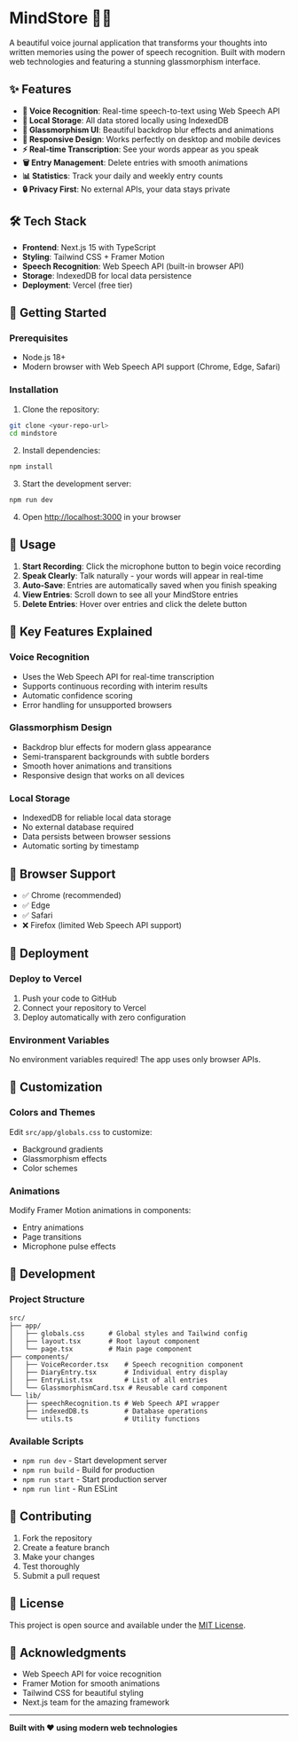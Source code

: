 # MindStore 🎤✨

A beautiful voice journal application that transforms your thoughts into written memories using the power of speech recognition. Built with modern web technologies and featuring a stunning glassmorphism interface.

<!-- Deployment trigger: Force fresh deployment -->

## ✨ Features

- **🎤 Voice Recognition**: Real-time speech-to-text using Web Speech API
- **💾 Local Storage**: All data stored locally using IndexedDB
- **🎨 Glassmorphism UI**: Beautiful backdrop blur effects and animations
- **📱 Responsive Design**: Works perfectly on desktop and mobile devices
- **⚡ Real-time Transcription**: See your words appear as you speak
- **🗑️ Entry Management**: Delete entries with smooth animations
- **📊 Statistics**: Track your daily and weekly entry counts
- **🔒 Privacy First**: No external APIs, your data stays private

## 🛠️ Tech Stack

- **Frontend**: Next.js 15 with TypeScript
- **Styling**: Tailwind CSS + Framer Motion
- **Speech Recognition**: Web Speech API (built-in browser API)
- **Storage**: IndexedDB for local data persistence
- **Deployment**: Vercel (free tier)

## 🚀 Getting Started

### Prerequisites

- Node.js 18+ 
- Modern browser with Web Speech API support (Chrome, Edge, Safari)

### Installation

1. Clone the repository:
```bash
git clone <your-repo-url>
cd mindstore
```

2. Install dependencies:
```bash
npm install
```

3. Start the development server:
```bash
npm run dev
```

4. Open [http://localhost:3000](http://localhost:3000) in your browser

## 🎯 Usage

1. **Start Recording**: Click the microphone button to begin voice recording
2. **Speak Clearly**: Talk naturally - your words will appear in real-time
3. **Auto-Save**: Entries are automatically saved when you finish speaking
4. **View Entries**: Scroll down to see all your MindStore entries
5. **Delete Entries**: Hover over entries and click the delete button

## 🌟 Key Features Explained

### Voice Recognition
- Uses the Web Speech API for real-time transcription
- Supports continuous recording with interim results
- Automatic confidence scoring
- Error handling for unsupported browsers

### Glassmorphism Design
- Backdrop blur effects for modern glass appearance
- Semi-transparent backgrounds with subtle borders
- Smooth hover animations and transitions
- Responsive design that works on all devices

### Local Storage
- IndexedDB for reliable local data storage
- No external database required
- Data persists between browser sessions
- Automatic sorting by timestamp

## 📱 Browser Support

- ✅ Chrome (recommended)
- ✅ Edge
- ✅ Safari
- ❌ Firefox (limited Web Speech API support)

## 🚀 Deployment

### Deploy to Vercel

1. Push your code to GitHub
2. Connect your repository to Vercel
3. Deploy automatically with zero configuration

### Environment Variables

No environment variables required! The app uses only browser APIs.

## 🎨 Customization

### Colors and Themes
Edit `src/app/globals.css` to customize:
- Background gradients
- Glassmorphism effects
- Color schemes

### Animations
Modify Framer Motion animations in components:
- Entry animations
- Page transitions
- Microphone pulse effects

## 🔧 Development

### Project Structure
```
src/
├── app/
│   ├── globals.css      # Global styles and Tailwind config
│   ├── layout.tsx       # Root layout component
│   └── page.tsx         # Main page component
├── components/
│   ├── VoiceRecorder.tsx    # Speech recognition component
│   ├── DiaryEntry.tsx       # Individual entry display
│   ├── EntryList.tsx        # List of all entries
│   └── GlassmorphismCard.tsx # Reusable card component
└── lib/
    ├── speechRecognition.ts # Web Speech API wrapper
    ├── indexedDB.ts         # Database operations
    └── utils.ts             # Utility functions
```

### Available Scripts

- `npm run dev` - Start development server
- `npm run build` - Build for production
- `npm run start` - Start production server
- `npm run lint` - Run ESLint

## 🤝 Contributing

1. Fork the repository
2. Create a feature branch
3. Make your changes
4. Test thoroughly
5. Submit a pull request

## 📄 License

This project is open source and available under the [MIT License](LICENSE).

## 🙏 Acknowledgments

- Web Speech API for voice recognition
- Framer Motion for smooth animations
- Tailwind CSS for beautiful styling
- Next.js team for the amazing framework

---

**Built with ❤️ using modern web technologies** 